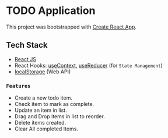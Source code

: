 # TODO Application

This project was bootstrapped with [Create React App](https://github.com/facebook/create-react-app).

## Tech Stack

- [React JS](https://reactjs.org/)
- React Hooks: [useContext](https://reactjs.org/docs/context.html), [useReducer](https://reactjs.org/docs/hooks-reference.html#usereducer) (for `State Management`)
- [localStorage](https://developer.mozilla.org/en-US/docs/Web/API/Window/localStorage) (Web API)

### `Features`

- Create a new todo item.
- Check item to mark as complete.
- Update an item in list.
- Drag and Drop items in list to reorder.
- Delete items created.
- Clear All completed Items.


